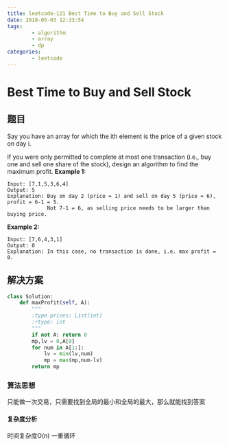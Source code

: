```yaml
---
title: leetcode-121 Best Time to Buy and Sell Stock
date: 2018-05-03 12:33:54
tags:
        - algorithm
        - array
        - dp
categories: 
	    - leetcode
---
```


# Best Time to Buy and Sell Stock
## 题目
Say you have an array for which the ith element is the price of a given stock on day i.

If you were only permitted to complete at most one transaction (i.e., buy one and sell one share of the stock), design an algorithm to find the maximum profit.
**Example 1:**
```
Input: [7,1,5,3,6,4]
Output: 5
Explanation: Buy on day 2 (price = 1) and sell on day 5 (price = 6), profit = 6-1 = 5.
             Not 7-1 = 6, as selling price needs to be larger than buying price.
```
**Example 2:**
```
Input: [7,6,4,3,1]
Output: 0
Explanation: In this case, no transaction is done, i.e. max profit = 0.
```

## 解决方案
```python
class Solution:
    def maxProfit(self, A):
        """
        :type prices: List[int]
        :rtype: int
        """
        if not A: return 0
        mp,lv = 0,A[0]
        for num in A[1:]:
            lv = min(lv,num)
            mp = max(mp,num-lv)
        return mp
```

### 算法思想
只能做一次交易，只需要找到全局的最小和全局的最大，那么就能找到答案

#### 复杂度分析
时间复杂度O(n)  一重循环